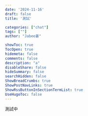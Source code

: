```yaml
---
date: '2024-11-16'
draft: false
title: '測試'

categories: ["chat"]
tags: [""]
author: "Jabee姜"

showToc: true
TocOpen: true
hidemeta: false
comments: false
description: "a"
disableShare: false
hideSummary: false
searchHidden: false
ShowBreadCrumbs: true
ShowPostNavLinks: true
ShowRssButtonInSectionTermList: true
UseHugoToc: false
---
```


測試中